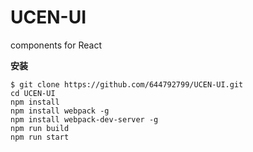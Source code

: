 # UCEN-UI
components for React

**安装**
```
$ git clone https://github.com/644792799/UCEN-UI.git
cd UCEN-UI
npm install
npm install webpack -g
npm install webpack-dev-server -g
npm run build
npm run start
```
